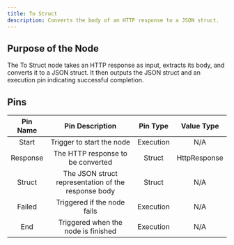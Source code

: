 ```yaml
---
title: To Struct
description: Converts the body of an HTTP response to a JSON struct.
---
```


## Purpose of the Node
The To Struct node takes an HTTP response as input, extracts its body, and converts it to a JSON struct. It then outputs the JSON struct and an execution pin indicating successful completion.

## Pins
| Pin Name | Pin Description | Pin Type | Value Type |
|:----------:|:-------------:|:------:|:------:|
| Start | Trigger to start the node | Execution | N/A |
| Response | The HTTP response to be converted | Struct | HttpResponse |
| Struct | The JSON struct representation of the response body | Struct | N/A |
| Failed | Triggered if the node fails | Execution | N/A |
| End | Triggered when the node is finished | Execution | N/A |